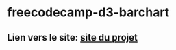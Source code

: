 # freecodecamp-d3-barchart

## Lien vers le site: [site du projet](https://feihachim.github.io/freecodecamp-d3-barchart)
